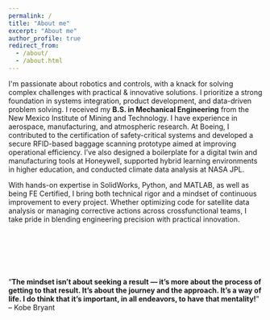 ```yaml
---
permalink: /
title: "About me"
excerpt: "About me"
author_profile: true
redirect_from: 
  - /about/
  - /about.html
---
```



I'm passionate about robotics and controls, with a knack for solving complex challenges with practical & innovative solutions. 
I prioritize a strong foundation in systems integration, product development, and data-driven problem solving. 
I received my **B.S. in Mechanical Engineering** from the New Mexico Institute of Mining and Technology. I have experience in aerospace, manufacturing, and atmospheric research. At Boeing, I contributed to the certification of safety-critical systems and developed a secure RFID-based baggage scanning prototype aimed at improving operational efficiency. I’ve also designed a boilerplate for a digital twin and manufacturing tools at Honeywell, supported hybrid learning environments in higher education, and conducted climate data analysis at NASA JPL. 

With hands-on expertise in SolidWorks, Python, and MATLAB, as well as being FE Certified, I bring both technical rigor and a mindset of continuous improvement to every project. Whether optimizing code for satellite data analysis or managing corrective actions across crossfunctional teams, I take pride in blending engineering precision with practical innovation.


<p>&nbsp;</p>
<p>&nbsp;</p>
<p>&nbsp;</p>

<q>**The mindset isn’t about seeking a result — it’s more about the process of getting to that result. It’s about the journey and the approach. It’s a way of life. I do think that it’s important, in all endeavors, to have that mentality!**</q> &#8211; Kobe Bryant

